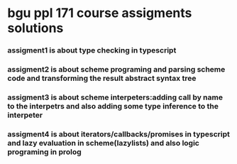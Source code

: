# bgu ppl 171 course assigments solutions

### assigment1 is about type checking in typescript
### assigment2 is about scheme programing and parsing scheme code and transforming the result abstract syntax tree
### assigment3 is about scheme interpeters:adding call by name to the interpetrs and also adding some type inference to the interpeter
### assigment4 is about iterators/callbacks/promises in typescript  and lazy evaluation in scheme(lazylists) and also logic programing in prolog
